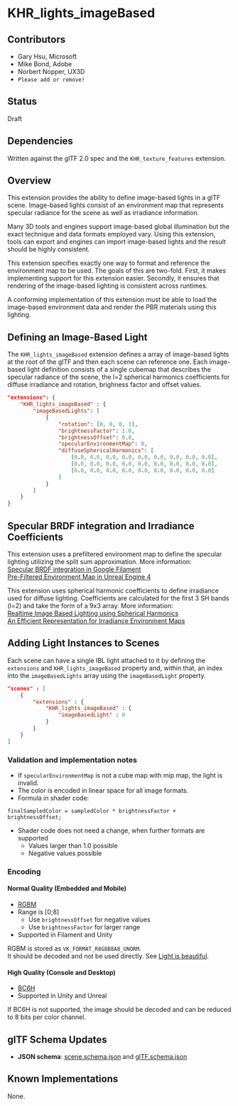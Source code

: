 # KHR_lights_imageBased

## Contributors

* Gary Hsu, Microsoft
* Mike Bond, Adobe
* Norbert Nopper, UX3D
* `Please add or remove!`

## Status

Draft

## Dependencies

Written against the glTF 2.0 spec and the `KHR_texture_features` extension.

## Overview

This extension provides the ability to define image-based lights in a glTF scene. Image-based lights consist of an environment map that represents specular radiance for the scene as well as irradiance information.

Many 3D tools and engines support image-based global illumination but the exact technique and data formats employed vary. Using this extension, tools can export and engines can import image-based lights and the result should be highly consistent. 

This extension specifies exactly one way to format and reference the environment map to be used. The goals of this are two-fold. First, it makes implementing support for this extension easier. Secondly, it ensures that rendering of the image-based lighting is consistent across runtimes.

A conforming implementation of this extension must be able to load the image-based environment data and render the PBR materials using this lighting.

## Defining an Image-Based Light

The `KHR_lights_imageBased` extension defines a array of image-based lights at the root of the glTF and then each scene can reference one. Each image-based light definition consists of a single cubemap that describes the specular radiance of the scene, the l=2 spherical harmonics coefficients for diffuse irradiance and rotation, brighness factor and offset values.

```json
"extensions": {
    "KHR_lights_imageBased" : {
        "imageBasedLights": [
            {
                "rotation": [0, 0, 0, 1],
                "brightnessFactor": 1.0,
                "brightnessOffset": 0.0,
                "specularEnvironmentMap": 0,
                "diffuseSphericalHarmonics": [
                    [0.0, 0.0, 0.0, 0.0, 0.0, 0.0, 0.0, 0.0, 0.0],
                    [0.0, 0.0, 0.0, 0.0, 0.0, 0.0, 0.0, 0.0, 0.0],
                    [0.0, 0.0, 0.0, 0.0, 0.0, 0.0, 0.0, 0.0, 0.0]
                ]
            }
        ]
    }
}
```

## Specular BRDF integration and Irradiance Coefficients

This extension uses a prefiltered environment map to define the specular lighting utilizing the split sum approximation. More information:    
[Specular BRDF integration in Google Filament](https://google.github.io/filament/Filament.md.html#lighting/imagebasedlights/processinglightprobes)  
[Pre-Filtered Environment Map in Unreal Engine 4](https://blog.selfshadow.com/publications/s2013-shading-course/karis/s2013_pbs_epic_notes_v2.pdf)

This extension uses spherical harmonic coefficients to define irradiance used for diffuse lighting. Coefficients are calculated for the first 3 SH bands (l=2) and take the form of a 9x3 array. More information:  
[Realtime Image Based Lighting using Spherical Harmonics](https://metashapes.com/blog/realtime-image-based-lighting-using-spherical-harmonics/)  
[An Efficient Representation for Irradiance Environment Maps](http://graphics.stanford.edu/papers/envmap/)

## Adding Light Instances to Scenes

Each scene can have a single IBL light attached to it by defining the `extensions` and `KHR_lights_imageBased` property and, within that, an index into the `imageBasedLights` array using the `imageBasedLight` property.

```json
"scenes" : [
    {
        "extensions" : {
            "KHR_lights_imageBased" : {
                "imageBasedLight" : 0
            }
        }
    }            
]
```

### Validation and implementation notes

- If `specularEnvironmentMap` is not a cube map with mip map, the light is invalid.
- The color is encoded in linear space for all image formats.
- Formula in shader code:

```
finalSampledColor = sampledColor * brightnessFactor + brightnessOffset;
```

- Shader code does not need a change, when further formats are supported
  - Values larger than 1.0 possible
  - Negative values possible

### Encoding

#### Normal Quality (Embedded and Mobile)
- [RGBM](http://graphicrants.blogspot.com/2009/04/rgbm-color-encoding.html) 
- Range is [0;8]
  - Use `brightnessOffset` for negative values
  - Use `brightnessFactor` for larger range
- Supported in Filament and Unity

RGBM is stored as `VK_FORMAT_R8G8B8A8_UNORM`.  
It should be decoded and not be used directly. See [Light is beautiful](http://lousodrome.net/blog/light/tag/rgbm/).

#### High Quality (Console and Desktop)
- [BC6H](https://docs.microsoft.com/en-us/windows/desktop/direct3d11/bc6h-format)
- Supported in Unity and Unreal

If BC6H is not supported, the image should be decoded and can be reduced to 8 bits per color channel.

## glTF Schema Updates

* **JSON schema**: [scene.schema.json](../../../../specification/2.0/schema/scene.schema.json) and [glTF.schema.json](../../../../specification/2.0/schema/glTF.schema.json)

## Known Implementations

None.